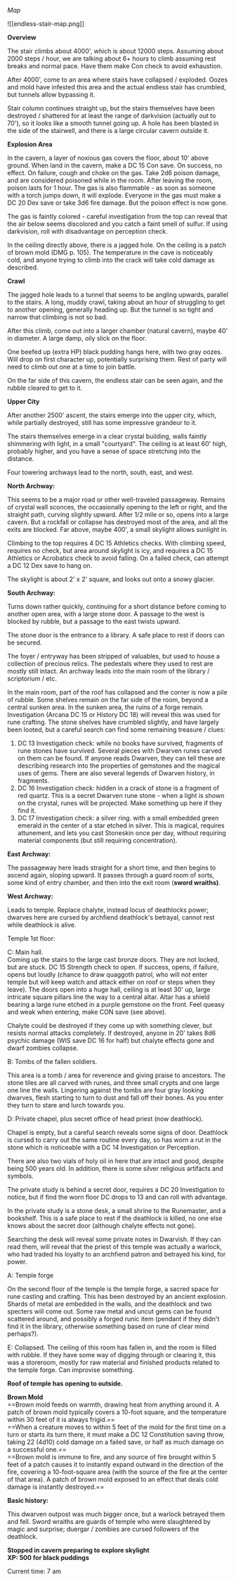 *Map*

![[endless-stair-map.png]]

**Overview**
 
The stair climbs about 4000', which is about 12000 steps. Assuming about 2000 steps / hour, we are talking about 6+ hours to climb assuming rest breaks and normal pace. Have them make Con check to avoid exhaustion.
 
After 4000', come to an area where stairs have collapsed / exploded. Oozes and mold have infested this area and the actual endless stair has crumbled, but tunnels allow bypassing it.
 
Stair column continues straight up, but the stairs themselves have been destroyed / shattered for at least the range of darkvision (actually out to 70'), so it looks like a smooth tunnel going up. A hole has been blasted in the side of the stairwell, and there is a large circular cavern outside it.
 
**Explosion Area**
 
In the cavern, a layer of noxious gas covers the floor, about 10' above ground. When land in the cavern, make a DC 15 Con save. On success, no effect. On failure, cough and choke on the gas. Take 2d6 poison damage, and are considered poisoned while in the room. After leaving the room, poison lasts for 1 hour. The gas is also flammable - as soon as someone with a torch jumps down, it will explode. Everyone in the gas must make a DC 20 Dex save or take 3d6 fire damage. But the poison effect is now gone.
 
The gas is faintly colored - careful investigation from the top can reveal that the air below seems discolored and you catch a faint smell of sulfur. If using darkvision, roll with disadvantage on perception check.
 
In the ceiling directly above, there is a jagged hole. On the ceiling is a patch of brown mold (DMG p. 105). The temperature in the cave is noticeably cold, and anyone trying to climb into the crack will take cold damage as described.
 
**Crawl**
 
The jagged hole leads to a tunnel that seems to be angling upwards, parallel to the stairs. A long, muddy crawl, taking about an hour of struggling to get to another opening, generally heading up. But the tunnel is so tight and narrow that climbing is not so bad.
 
After this climb, come out into a larger chamber (natural cavern), maybe 40' in diameter. A large damp, oily slick on the floor.
 
One beefed up (extra HP) black pudding hangs here, with two gray oozes. Will drop on first character up, potentially surprising them. Rest of party will need to climb out one at a time to join battle.
 
On the far side of this cavern, the endless stair can be seen again, and the rubble cleared to get to it.
 
**Upper City**
 
After another 2500' ascent, the stairs emerge into the upper city, which, while partially destroyed, still has some impressive grandeur to it.
 
The stairs themselves emerge in a clear crystal building, walls faintly shimmering with light, in a small "courtyard". The ceiling is at least 60' high, probably higher, and you have a sense of space stretching into the distance.
 
Four towering archways lead to the north, south, east, and west.
 
**North Archway:**
 
This seems to be a major road or other well-traveled passageway. Remains of crystal wall sconces, the occasionally opening to the left or right, and the straight path, curving slightly upward. After 1/2 mile or so, opens into a large cavern. But a rockfall or collapse has destroyed most of the area, and all the exits are blocked. Far above, maybe 400', a small skylight allows sunlight in.
 
Climbing to the top requires 4 DC 15 Athletics checks. With climbing speed, requires no check, but area around skylight is icy, and requires a DC 15 Athletics or Acrobatics check to avoid falling. On a failed check, can attempt a DC 12 Dex save to hang on.
 
The skylight is about 2' x 2' square, and looks out onto a snowy glacier.
 
**South Archway:**
 
Turns down rather quickly, continuing for a short distance before coming to another open area, with a large stone door. A passage to the west is blocked by rubble, but a passage to the east twists upward.
 
The stone door is the entrance to a library. A safe place to rest if doors can be secured.
 
The foyer / entryway has been stripped of valuables, but used to house a collection of precious relics. The pedestals where they used to rest are mostly still intact. An archway leads into the main room of the library / scriptorium / etc.
 
In the main room, part of the roof has collapsed and the corner is now a pile of rubble. Some shelves remain on the far side of the room, beyond a central sunken area. In the sunken area, the ruins of a forge remain. Investigation (Arcana DC 15 or History DC 18) will reveal this was used for rune crafting. The stone shelves have crumbled slightly, and have largely been looted, but a careful search can find some remaining treasure / clues:
 
1. DC 13 Investigation check: while no books have survived, fragments of rune stones have survived. Several pieces with Dwarven runes carved on them can be found. If anyone reads Dwarven, they can tell these are describing research into the properties of gemstones and the magical uses of gems. There are also several legends of Dwarven history, in fragments.
2. DC 16 Investigation check: hidden in a crack of stone is a fragment of red quartz. This is a secret Dwarven rune stone - when a light is shown on the crystal, runes will be projected. Make something up here if they find it.
3. DC 17 Investigation check: a silver ring. with a small embedded green emerald in the center of a star etched in silver. This is magical, requires attunement, and lets you cast Stoneskin once per day, without requiring material components (but still requiring concentration).
 
**East Archway:**
 
The passageway here leads straight for a short time, and then begins to ascend again, sloping upward. It passes through a guard room of sorts, some kind of entry chamber, and then into the exit room (**sword wraiths)**.
 
**West Archway:**
 
Leads to temple. Replace chalyte, instead locus of deathlocks power; dwarves here are cursed by archfiend deathlock's betrayal, cannot rest while deathlock is alive.
 
Temple 1st floor:
 
C: Main hall.  
Coming up the stairs to the large cast bronze doors. They are not locked, but are stuck. DC 15 Strength check to open. If success, opens, if failure, opens but loudly (chance to draw quaggoth patrol, who will not enter temple but will keep watch and attack either on roof or steps when they leave). The doors open into a huge hall, ceiling is at least 30' up, large intricate square pillars line the way to a central altar. Altar has a shield bearing a large rune etched in a purple gemstone on the front. Feel queasy and weak when entering, make CON save (see above).
 
Chalyte could be destroyed if they come up with something clever, but resists normal attacks completely. If destroyed, anyone in 20' takes 8d6 psychic damage (WIS save DC 16 for half) but chalyte effects gone and dwarf zombies collapse.
 
B: Tombs of the fallen soldiers.
 
This area is a tomb / area for reverence and giving praise to ancestors. The stone tiles are all carved with runes, and three small crypts and one large one line the walls. Lingering against the tombs are four gray looking dwarves, flesh starting to turn to dust and fall off their bones. As you enter they turn to stare and lurch towards you.
 
D: Private chapel, plus secret office of head priest (now deathlock).
 
Chapel is empty, but a careful search reveals some signs of door. Deathlock is cursed to carry out the same routine every day, so has worn a rut in the stone which is noticeable with a DC 14 Investigation or Perception.
 
There are also two vials of holy oil in here that are intact and good, despite being 500 years old. In addition, there is some silver religious artifacts and symbols.
 
The private study is behind a secret door, requires a DC 20 Investigation to notice, but if find the worn floor DC drops to 13 and can roll with advantage.
 
In the private study is a stone desk, a small shrine to the Runemaster, and a bookshelf. This is a safe place to rest if the deathlock is killed, no one else knows about the secret door (although chalyte effects not gone).
 
Searching the desk will reveal some private notes in Dwarvish. If they can read them, will reveal that the priest of this temple was actually a warlock, who had traded his loyalty to an archfiend patron and betrayed his kind, for power.
 
A: Temple forge
 
On the second floor of the temple is the temple forge, a sacred space for rune casting and crafting. This has been destroyed by an ancient explosion. Shards of metal are embedded in the walls, and the deathlock and two specters will come out. Some raw metal and uncut gems can be found scattered around, and possibly a forged runic item (pendant if they didn't find it in the library, otherwise something based on rune of clear mind perhaps?).
 
E: Collapsed. The ceiling of this room has fallen in, and the room is filled with rubble. If they have some way of digging through or clearing it, this was a storeroom, mostly for raw material and finished products related to the temple forge. Can improvise something.
 
**Roof of temple has opening to outside.**

**Brown Mold**  
==Brown mold feeds on warmth, drawing heat from anything around it. A patch of brown mold typically covers a 10-foot square, and the temperature within 30 feet of it is always frigid.==  
==When a creature moves to within 5 feet of the mold for the first time on a turn or starts its turn there, it must make a DC 12 Constitution saving throw, taking 22 (4d10) cold damage on a failed save, or half as much damage on a successful one.==  
==Brown mold is immune to fire, and any source of fire brought within 5 feet of a patch causes it to instantly expand outward in the direction of the fire, covering a 10-foot-square area (with the source of the fire at the center of that area). A patch of brown mold exposed to an effect that deals cold damage is instantly destroyed.==

**Basic history:**
 
This dwarven outpost was much bigger once, but a warlock betrayed them and fell. Sword wraiths are guards of temple who were slaughtered by magic and surprise; duergar / zombies are cursed followers of the deathlock.

**Stopped in cavern preparing to explore skylight**  
**XP: 500 for black puddings**

Current time: 7 am